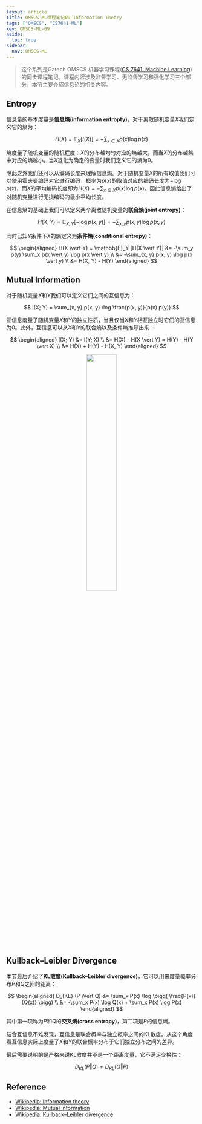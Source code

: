 ```yaml
---
layout: article
title: OMSCS-ML课程笔记09-Information Theory
tags: ["OMSCS", "CS7641-ML"]
key: OMSCS-ML-09
aside:
  toc: true
sidebar:
  nav: OMSCS-ML
---
```


> 这个系列是Gatech OMSCS 机器学习课程([CS 7641: Machine Learning](https://omscs.gatech.edu/cs-7641-machine-learning))的同步课程笔记。课程内容涉及监督学习、无监督学习和强化学习三个部分，本节主要介绍信息论的相关内容。
<!--more-->

## Entropy

信息量的基本度量是**信息熵(information entropty)**，对于离散随机变量$X$我们定义它的熵为：

$$
H(X) = \mathbb{E}_X [I(X)] = -\sum_{x \in X} p(x) \log p(x)
$$

熵度量了随机变量的随机程度：$X$的分布越均匀对应的熵越大，而当$X$的分布越集中对应的熵越小。当$X$退化为确定的变量时我们定义它的熵为0。

除此之外我们还可以从编码长度来理解信息熵。对于随机变量$X$的所有取值我们可以使用霍夫曼编码对它进行编码，概率为$p(x)$的取值对应的编码长度为$-\log p(x)$，而$X$的平均编码长度即为$H(X) = -\sum_{x \in X} p(x) \log p(x)$。因此信息熵给出了对随机变量进行无损编码的最小平均长度。

在信息熵的基础上我们可以定义两个离散随机变量的**联合熵(joint entropy)**：

$$
H(X, Y) = \mathbb{E}_{X, Y} [- \log p(x, y)] = -\sum_{x, y} p(x, y) \log p(x, y)
$$

同时已知$Y$条件下$X$的熵定义为**条件熵(conditional entropy)**：

$$
\begin{aligned}
H(X \vert Y) = \mathbb{E}_Y [H(X \vert Y)] &= -\sum_y p(y) \sum_x p(x \vert y) \log p(x \vert y) \\
&= -\sum_{x, y} p(x, y) \log p(x \vert y) \\
&= H(X, Y) - H(Y)
\end{aligned}
$$

## Mutual Information

对于随机变量$X$和$Y$我们可以定义它们之间的互信息为：

$$
I(X; Y) = \sum_{x, y} p(x, y) \log \frac{p(x, y)}{p(x) p(y)}
$$

互信息度量了随机变量$X$和$Y$的独立性质，当且仅当$X$和$Y$相互独立时它们的互信息为0。此外，互信息可以从$X$和$Y$的联合熵以及条件熵推导出来：

$$
\begin{aligned}
I(X; Y) &= I(Y; X) \\
&= H(X) - H(X \vert Y) = H(Y) - H(Y \vert X) \\
&= H(X) + H(Y) - H(X, Y)
\end{aligned}
$$

<div align=center>
<img src="https://images.weserv.nl/?url=upload.wikimedia.org/wikipedia/commons/d/d4/Entropy-mutual-information-relative-entropy-relation-diagram.svg" width="40%">
</div>

## Kullback–Leibler Divergence

本节最后介绍了**KL散度(Kullback–Leibler divergence)**，它可以用来度量概率分布$P$和$Q$之间的距离：

$$
\begin{aligned}
D_{KL} (P \Vert Q) &= \sum_x P(x) \log \bigg( \frac{P(x)}{Q(x)} \bigg) \\
&= -\sum_x P(x) \log Q(x) + \sum_x P(x) \log P(x)
\end{aligned}
$$

其中第一项称为$P$和$Q$的**交叉熵(cross entropy)**，第二项是$P$的信息熵。

结合互信息不难发现，互信息是联合概率与独立概率之间的KL散度。从这个角度看互信息实际上度量了$X$和$Y$的联合概率分布于它们独立分布之间的差异。

最后需要说明的是严格来说KL散度并不是一个距离度量，它不满足交换性：

$$
D_{KL} (P \Vert Q) \neq D_{KL} (Q \Vert P)
$$

## Reference

- [Wikipedia: Information theory](https://en.wikipedia.org/wiki/Information_theory#Quantities_of_information)
- [Wikipedia: Mutual information](https://en.wikipedia.org/wiki/Mutual_information)
- [Wikipedia: Kullback–Leibler divergence](https://en.wikipedia.org/wiki/Kullback%E2%80%93Leibler_divergence)